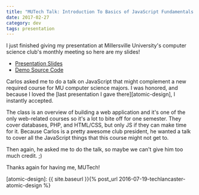 ```yaml
---
title: "MUTech Talk: Introduction To Basics of JavaScript Fundamentals 101"
date: 2017-02-27
category: dev
tags: presentation
---
```


I just finished giving my presentation at Millersville University's computer science club's monthly meeting so here are my slides!

- [Presentation Slides](http://slides.com/zachfedor/js-101#/)
- [Demo Source Code](https://github.com/zachfedor/mutech-js101)

Carlos asked me to do a talk on JavaScript that might complement a new required course for MU computer science majors. I was honored, and because I loved the [last presentation I gave there][atomic-design], I instantly accepted.

The class is an overview of building a web application and it's one of the only web-related courses so it's a lot to bite off for one semester. They cover databases, PHP, and HTML/CSS, but only JS if they can make time for it. Because Carlos is a pretty awesome club president, he wanted a talk to cover all the JavaScript things that this course might not get to.

Then again, he asked me to do the talk, so maybe we can't give him too much credit. ;)

Thanks again for having me, MUTech!

[atomic-design]: {{ site.baseurl }}{% post_url 2016-07-19-techlancaster-atomic-design %}
